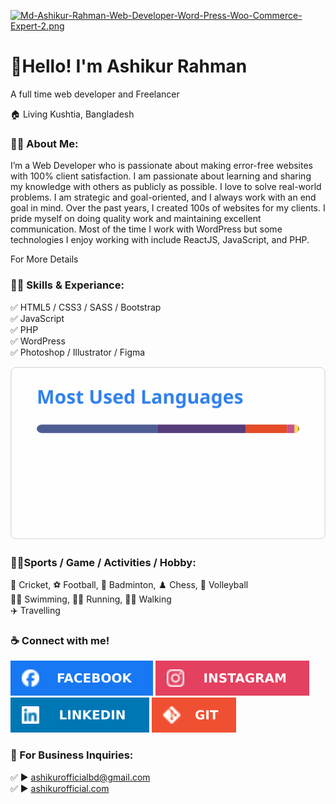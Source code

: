 [![Md-Ashikur-Rahman-Web-Developer-Word-Press-Woo-Commerce-Expert-2.png](https://i.postimg.cc/wj17nLkz/Md-Ashikur-Rahman-Web-Developer-Word-Press-Woo-Commerce-Expert-2.png)](https://postimg.cc/bZjytGMV)
# 👋Hello! I'm Ashikur Rahman
<p>A full time web developer and Freelancer</p><p>🏠 Living Kushtia, Bangladesh </p>

### 👨‍🏫 About Me:
<p>I’m a Web Developer who is passionate about making error-free websites with 100% client satisfaction. I am passionate about learning and sharing my knowledge with others as publicly as possible. I love to solve real-world problems. I am strategic and goal-oriented, and I always work with an end goal in mind. Over the past years, I created 100s of websites for my clients. I pride myself on doing quality work and maintaining excellent communication. Most of the time I work with WordPress but some technologies I enjoy working with include ReactJS, JavaScript, and PHP.</p>

<a herf="https://ashikurofficial.com/"> For More Details </a>


### 👨‍💻 Skills & Experiance:
✅ HTML5 / CSS3 / SASS / Bootstrap  
✅ JavaScript   
✅ PHP  
✅ WordPress   
✅ Photoshop / Illustrator / Figma

<img src="./img/skills.svg">



### 🙍‍♂️Sports / Game / Activities / Hobby:
🏏 Cricket, ⚽ Football, 🏸 Badminton, ♟️ Chess, 🏐 Volleyball  
🏊‍♂️ Swimming, 🏃‍♂️ Running, 🚶‍♂️ Walking  
✈️ Travelling



### ☕ Connect with me!
<a href="https://www.facebook.com/ashikurofficialbd"><img src="./img/Facebook.svg"></a>
<a href="https://www.instagram.com/ashikurofficialbd/"><img src="./img/instagram.svg"></a>
<a href="https://www.linkedin.com/in/ashikurofficial/"><img src="./img/linkdIn.svg"></a>
<a href="https://github.com/devashikurbd"><img src="./img/git.svg"></a>

### 📧 For Business Inquiries:
✅ ► ashikurofficialbd@gmail.com   
✅ ► [ashikurofficial.com](https://ashikurofficial.com/)





